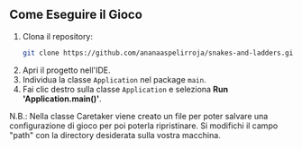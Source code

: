## Come Eseguire il Gioco

1. Clona il repository:
    ```bash
    git clone https://github.com/ananaaspelirroja/snakes-and-ladders.git
    ```
2. Apri il progetto nell'IDE.
3. Individua la classe `Application` nel package `main`.
4. Fai clic destro sulla classe `Application` e seleziona **Run 'Application.main()'**.

N.B.: Nella classe Caretaker viene creato un file per poter salvare una configurazione di gioco per poi poterla ripristinare. Si modifichi il campo "path" con la directory 
desiderata sulla vostra macchina.
